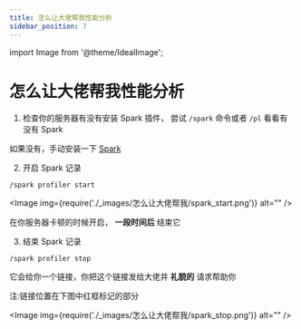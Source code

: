 ```yaml
---
title: 怎么让大佬帮我性能分析
sidebar_position: 7
---
```


import Image from '@theme/IdealImage';

# 怎么让大佬帮我性能分析

<!--markdownlint-disable ol-prefix-->

1. 检查你的服务器有没有安装 Spark 插件， 尝试 `/spark` 命令或者 `/pl` 看看有没有 Spark

如果没有，手动安装一下 [Spark](performance-analysis.md)

2. 开启 Spark 记录

```text
/spark profiler start
```

<Image img={require('./_images/怎么让大佬帮我/spark_start.png')} alt="" />

在你服务器卡顿的时候开启， **一段时间后** 结束它

3. 结束 Spark 记录

```text
/spark profiler stop
```

<!--markdownlint-enable ol-prefix-->

它会给你一个链接，你把这个链接发给大佬并 **礼貌的** 请求帮助你

注:链接位置在下图中红框标记的部分

<Image img={require('./_images/怎么让大佬帮我/spark_stop.png')} alt="" />
